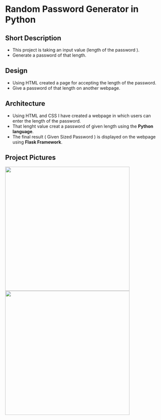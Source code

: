 # Random Password Generator in Python

## Short Description
+ This project is taking an input value (length of the password ).
+ Generate a password of that length.

## Design
+ Using HTML created a page for accepting the length of the password.
+ Give a password of that length on another webpage.

## Architecture
+ Using HTML and CSS I have created a webpage in which users can enter the length of the password.
+ That lenght value creat a password of given length using the **Python language**.
+ The final result ( Given Sized Password ) is displayed on the webpage using **Flask Framework**.

## Project Pictures
<img src="https://user-images.githubusercontent.com/90473454/211735636-c15e0a79-cbd8-4cdb-ad66-dc5459ef3d66.png"  height="400">

<img src="https://user-images.githubusercontent.com/90473454/211735720-8f8227a2-960d-4e79-b90f-b812bce80346.png"  height="400">

